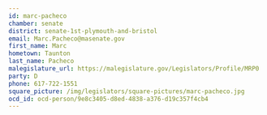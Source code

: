 ```yaml
---
id: marc-pacheco
chamber: senate
district: senate-1st-plymouth-and-bristol
email: Marc.Pacheco@masenate.gov
first_name: Marc
hometown: Taunton
last_name: Pacheco
malegislature_url: https://malegislature.gov/Legislators/Profile/MRP0
party: D
phone: 617-722-1551
square_picture: /img/legislators/square-pictures/marc-pacheco.jpg
ocd_id: ocd-person/9e8c3405-d8ed-4838-a376-d19c357f4cb4
---
```

